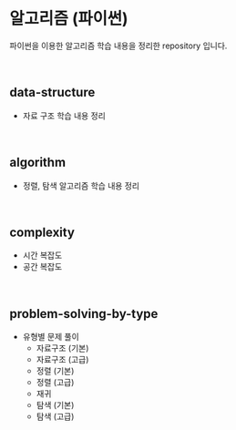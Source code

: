 # 알고리즘 (파이썬)

파이썬을 이용한 알고리즘 학습 내용을 정리한 repository 입니다.

<br>

## data-structure

- 자료 구조 학습 내용 정리

<br>

## algorithm

- 정렬, 탐색 알고리즘 학습 내용 정리

<br>

## complexity

- 시간 복잡도
- 공간 복잡도

<br>

## problem-solving-by-type

- 유형별 문제 풀이
  - 자료구조 (기본)
  - 자료구조 (고급)
  - 정렬 (기본)
  - 정렬 (고급)
  - 재귀
  - 탐색 (기본)
  - 탐색 (고급)
